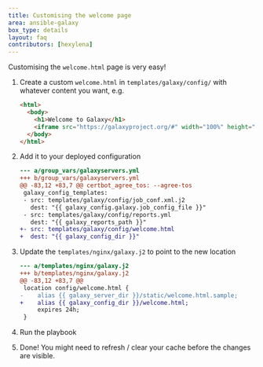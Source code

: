 ```yaml
---
title: Customising the welcome page
area: ansible-galaxy
box_type: details
layout: faq
contributors: [hexylena]
---
```


Customising the `welcome.html` page is very easy!

1. Create a custom `welcome.html` in `templates/galaxy/config/` with whatever content you want, e.g.

   ```html
   <html>
     <body>
       <h1>Welcome to Galaxy</h1>
       <iframe src="https://galaxyproject.org/#" width="100%" height="500px" />
     </body>
   </html>
   ```

2. Add it to your deployed configuration

   ```diff
   --- a/group_vars/galaxyservers.yml
   +++ b/group_vars/galaxyservers.yml
   @@ -83,12 +83,7 @@ certbot_agree_tos: --agree-tos
    galaxy_config_templates:
    - src: templates/galaxy/config/job_conf.xml.j2
      dest: "{{ galaxy_config.galaxy.job_config_file }}"
    - src: templates/galaxy/config/reports.yml
      dest: "{{ galaxy_reports_path }}"
   +- src: templates/galaxy/config/welcome.html
   +  dest: "{{ galaxy_config_dir }}"
   ```

3. Update the `templates/nginx/galaxy.j2` to point to the new location

   ```diff
   --- a/templates/nginx/galaxy.j2
   +++ b/templates/nginx/galaxy.j2
   @@ -83,12 +83,7 @@
    location config/welcome.html {
   -    alias {{ galaxy_server_dir }}/static/welcome.html.sample;
   +    alias {{ galaxy_config_dir }}/welcome.html;
        expires 24h;
    }
   ```

4. Run the playbook
5. Done! You might need to refresh / clear your cache before the changes are visible.
